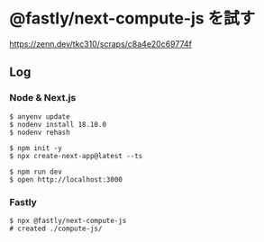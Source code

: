 # @fastly/next-compute-js を試す

https://zenn.dev/tkc310/scraps/c8a4e20c69774f

## Log

### Node & Next.js

```console
$ anyenv update
$ nodenv install 18.10.0
$ nodenv rehash
```

```console
$ npm init -y
$ npx create-next-app@latest --ts
```

```console
$ npm run dev
$ open http://localhost:3000
```

### Fastly

```console
$ npx @fastly/next-compute-js
# created ./compute-js/
```
